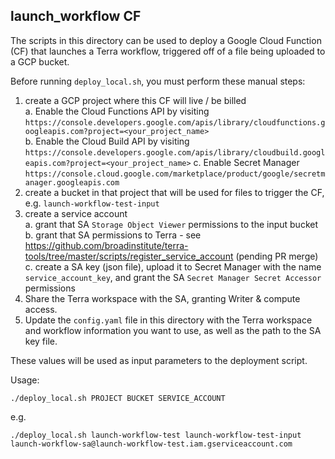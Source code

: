 ## launch_workflow CF
The scripts in this directory can be used to deploy a Google Cloud Function (CF) that launches a Terra workflow, triggered off of a file being uploaded to a GCP bucket.

Before running `deploy_local.sh`, you must perform these manual steps:
1. create a GCP project where this CF will live / be billed  
  a. Enable the Cloud Functions API by visiting `https://console.developers.google.com/apis/library/cloudfunctions.googleapis.com?project=<your_project_name>`  
  b. Enable the Cloud Build API by visiting `https://console.developers.google.com/apis/library/cloudbuild.googleapis.com?project=<your_project_name>`
  c. Enable Secret Manager `https://console.cloud.google.com/marketplace/product/google/secretmanager.googleapis.com`
2. create a bucket in that project that will be used for files to trigger the CF, e.g. `launch-workflow-test-input`
3. create a service account  
  a. grant that SA `Storage Object Viewer` permissions to the input bucket
  b. grant that SA permissions to Terra - see https://github.com/broadinstitute/terra-tools/tree/master/scripts/register_service_account (pending PR merge)
  c. create a SA key (json file), upload it to Secret Manager with the name `service_account_key`, and grant the SA `Secret Manager Secret Accessor` permissions
4. Share the Terra workspace with the SA, granting Writer & compute access.
5. Update the `config.yaml` file in this directory with the Terra workspace and workflow information you want to use, as well as the path to the SA key file.

These values will be used as input parameters to the deployment script.

Usage:

```./deploy_local.sh PROJECT BUCKET SERVICE_ACCOUNT```

e.g.

```./deploy_local.sh launch-workflow-test launch-workflow-test-input launch-workflow-sa@launch-workflow-test.iam.gserviceaccount.com```
